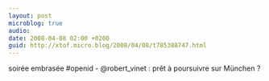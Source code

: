 ```yaml
---
layout: post
microblog: true
audio: 
date: 2008-04-08 02:00 +0200
guid: http://xtof.micro.blog/2008/04/08/t785388747.html
---
```

soirée embrasée #openid - @robert_vinet : prêt à poursuivre sur München ?
